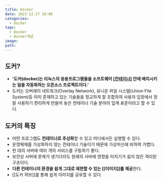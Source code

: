 ```yaml
---
title: Docker
date: 2023-12-27 10:08
categories:
  - Docker
tags:
  - Docker
  - Docker개념
image: 
path:
---
```


## 도커?
+ **'도커(docker)는 리눅스의 응용프로그램들을 소프트웨어 [[컨테이너]](Container) 안에 배치시키는 일을 자동화하는 오픈소스 프로젝트이다.'**
+ 도커는 오버레이 네트워크(Overlay Network), 유니온 파일 시스템(Union File System)등 이미 존재하고 있는 기술들을 정교하게 잘 조합하여 사용자 입장에서 정말 사용하기 편리하게 만들어 놓은 컨테이너 기술 분야의 업계 표준이라고 할 수 있다.

## 도커의 특징
+ 어떤 프로그램도 **컨테이너로 추상화**할 수 있고 어디에서든 실행할 수 있다.
+ 운영체제를 가상화하지 않는 컨테이너 기술이기 때문에 가상머신에 비하여 가볍다.
+ 한 대의 서버에 여러 개의 서비스를 구동하기 좋다.
+ 보안상 서버에 문제가 생기더라도 원래의 서버에 영향을 미치기가 쉽지 않은 격리된 구조이다.
+ **다른 컨테이너의 환경을 쉽게 그대로 재현할 수 있는 [[이미지]]를 제공**한다.
+ [[도커 허브]]를 통해 쉽게 이미지를 공유할 수 있다.



